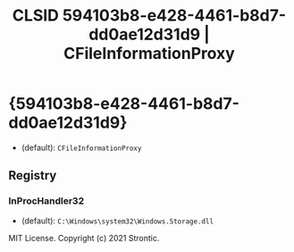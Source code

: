 ﻿---
title: "CLSID 594103b8-e428-4461-b8d7-dd0ae12d31d9 | CFileInformationProxy"
excerpt: What is COM-Object CLSID 594103b8-e428-4461-b8d7-dd0ae12d31d9?
---

# {594103b8-e428-4461-b8d7-dd0ae12d31d9}

* (default): `CFileInformationProxy`

## Registry


### InProcHandler32

* (default): `C:\Windows\system32\Windows.Storage.dll`

MIT License. Copyright (c) 2021 Strontic.



